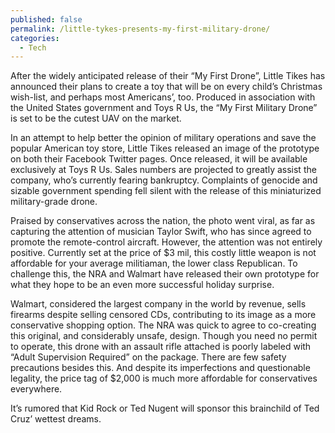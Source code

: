 ```yaml
---
published: false
permalink: /little-tykes-presents-my-first-military-drone/
categories:
  - Tech
---
```

After the widely anticipated release of their “My First Drone”, Little Tikes has announced their plans to create a toy that will be on every child’s Christmas wish-list, and perhaps most Americans’, too.  Produced in association with the United States government and Toys R Us, the “My First Military Drone” is set to be the cutest UAV on the market.

In an attempt to help better the opinion of military operations and save the popular American toy store, Little Tikes released an image of the prototype on both their Facebook Twitter pages.  Once released, it will be available exclusively at Toys R Us.  Sales numbers are projected to greatly assist the company, who’s currently fearing bankruptcy.  Complaints of genocide and sizable government spending fell silent with the release of this miniaturized military-grade drone.

Praised by conservatives across the nation, the photo went viral, as far as capturing the attention of musician Taylor Swift, who has since agreed to promote the remote-control aircraft.  However, the attention was not entirely positive.  Currently set at the price of $3 mil, this costly little weapon is not affordable for your average militiaman, the lower class Republican.  To challenge this, the NRA and Walmart have released their own prototype for what they hope to be an even more successful holiday surprise.

Walmart, considered the largest company in the world by revenue, sells firearms despite selling censored CDs, contributing to its image as a more conservative shopping option.  The NRA was quick to agree to co-creating this original, and considerably unsafe, design.  Though you need no permit to operate, this drone with an assault rifle attached is poorly labeled with “Adult Supervision Required” on the package.  There are few safety precautions besides this.  And despite its imperfections and questionable legality, the price tag of $2,000 is much more affordable for conservatives everywhere.

It’s rumored that Kid Rock or Ted Nugent will sponsor this brainchild of Ted Cruz’ wettest dreams.

